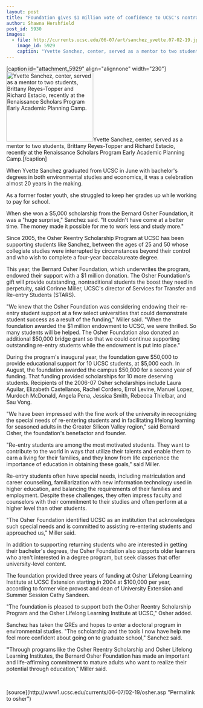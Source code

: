 ```yaml
---
layout: post
title: "Foundation gives $1 million vote of confidence to UCSC's nontraditional students"
author: Shawna Hershfield
post_id: 5930
images:
  - file: http://currents.ucsc.edu/06-07/art/sanchez_yvette.07-02-19.jpg
    image_id: 5929
    caption: "Yvette Sanchez, center, served as a mentor to two students, Brittany Reyes-Topper and Richard Estacio, recently at the Renaissance Scholars Program Early Academic Planning Camp."
---
```


[caption id="attachment_5929" align="alignnone" width="230"]<a href="http://localhost/mysite/wp-content/uploads/2007/02/sanchez_yvette.07-02-19.jpg"><img class="size-full wp-image-5929" src="http://localhost/mysite/wp-content/uploads/2007/02/sanchez_yvette.07-02-19.jpg" alt="Yvette Sanchez, center, served as a mentor to two students, Brittany Reyes-Topper and Richard Estacio, recently at the Renaissance Scholars Program Early Academic Planning Camp." width="230" height="184" /></a>Yvette Sanchez, center, served as a mentor to two students, Brittany Reyes-Topper and Richard Estacio, recently at the Renaissance Scholars Program Early Academic Planning Camp.[/caption]
<a name="content" id="content"></a>
<p>
  When Yvette Sanchez graduated from UCSC in June with bachelor's degrees in both environmental studies and economics, it was a celebration almost 20 years in the making.
</p>
<p>
  As a former foster youth, she struggled to keep her grades up while working to pay for school.
</p>
<p>
  When she won a $5,000 scholarship from the Bernard Osher Foundation, it was a "huge surprise," Sanchez said. "It couldn't have come at a better time. The money made it possible for me to work less and study more."
</p>
<p>
  Since 2005, the Osher Reentry Scholarship Program at UCSC has been supporting students like Sanchez, between the ages of 25 and 50 whose collegiate studies were interrupted by circumstances beyond their control and who wish to complete a four-year baccalaureate degree.
</p>
<p>
  This year, the Bernard Osher Foundation, which underwrites the program, endowed their support with a $1 million donation. The Osher Foundation's gift will provide outstanding, nontraditional students the boost they need in perpetuity, said Corinne Miller, UCSC's director of Services for Transfer and Re-entry Students (STARS).
</p>
<p>
  "We knew that the Osher Foundation was considering endowing their re-entry student support at a few select universities that could demonstrate student success as a result of the funding," Miller said. "When the foundation awarded the $1 million endowment to UCSC, we were thrilled. So many students will be helped. The Osher Foundation also donated an additional $50,000 bridge grant so that we could continue supporting outstanding re-entry students while the endowment is put into place."
</p>
<p>
  During the program's inaugural year, the foundation gave $50,000 to provide educational support for 10 UCSC students, at $5,000 each. In August, the foundation awarded the campus $50,000 for a second year of funding. That funding provided scholarships for 10 more deserving students. Recipients of the 2006-07 Osher scholarships include Laura Aguilar, Elizabeth Castellanos, Rachel Cordero, Errol Levine, Manuel Lopez, Murdoch McDonald, Angela Pena, Jessica Smith, Rebecca Thielbar, and Sau Vong.
</p>
<p>
  "We have been impressed with the fine work of the university in recognizing the special needs of re-entering students and in facilitating lifelong learning for seasoned adults in the Greater Silicon Valley region," said Bernard Osher, the foundation's benefactor and founder.
</p>
<p>
  "Re-entry students are among the most motivated students. They want to contribute to the world in ways that utilize their talents and enable them to earn a living for their families, and they know from life experience the importance of education in obtaining these goals," said Miller.
</p>
<p>
  Re-entry students often have special needs, including matriculation and career counseling, familiarization with new information technology used in higher education, and balancing the requirements of their families and employment. Despite these challenges, they often impress faculty and counselors with their commitment to their studies and often perform at a higher level than other students.
</p>
<p>
  "The Osher Foundation identified UCSC as an institution that acknowledges such special needs and is committed to assisting re-entering students and approached us," Miller said.
</p>
<p>
  In addition to supporting returning students who are interested in getting their bachelor's degrees, the Osher Foundation also supports older learners who aren't interested in a degree program, but seek classes that offer university-level content.
</p>
<p>
  The foundation provided three years of funding at Osher Lifelong Learning Institute at UCSC Extension starting in 2004 at $100,000 per year, according to former vice provost and dean of University Extension and Summer Session Cathy Sandeen.
</p>
<p>
  "The foundation is pleased to support both the Osher Reentry Scholarship Program and the Osher Lifelong Learning Institute at UCSC," Osher added.
</p>
<p>
  Sanchez has taken the GREs and hopes to enter a doctoral program in environmental studies. "The scholarship and the tools I now have help me feel more confident about going on to graduate school," Sanchez said.
</p>
<p>
  <strong>"</strong>Through programs like the Osher Reentry Scholarship and Osher Lifelong Learning Institutes, the Bernard Osher Foundation has made an important and life-affirming commitment to mature adults who want to realize their potential through education," Miller said.
</p>
<p>
  <br>
</p>
[source](http://www1.ucsc.edu/currents/06-07/02-19/osher.asp "Permalink to osher")
